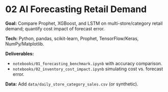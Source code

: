 # 02 AI Forecasting Retail Demand

**Goal:** Compare Prophet, XGBoost, and LSTM on multi-store/category retail demand; quantify cost impact of forecast error.

**Tech:** Python, pandas, scikit-learn, Prophet, TensorFlow/Keras, NumPy/Matplotlib.

**Deliverables:**
- `notebooks/01_forecasting_benchmark.ipynb` with accuracy comparison.
- `notebooks/02_inventory_cost_impact.ipynb` simulating cost vs. forecast error.

**Data:** Add `data/daily_store_category_sales.csv` (or synthetic).

